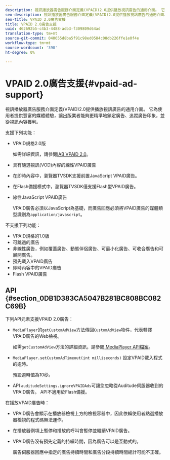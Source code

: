 ```yaml
---
description: 視訊播放器廣告服務介面定義(VPAID)2.0提供播放視訊廣告的通用介面。 它為使用者提供豐富的媒體體驗，讓出版業者能夠更精準地鎖定廣告、追蹤廣告印象，並從視訊內容獲利。
seo-description: 視訊播放器廣告服務介面定義(VPAID)2.0提供播放視訊廣告的通用介面。 它為使用者提供豐富的媒體體驗，讓出版業者能夠更精準地鎖定廣告、追蹤廣告印象，並從視訊內容獲利。
seo-title: VPAID 2.0廣告支援
title: VPAID 2.0廣告支援
uuid: 462692b5-c4b3-4488-adb3-f309809d64ad
translation-type: tm+mt
source-git-commit: 040655d8ba5f91c98ed0584c08db226ffe1e0f4e
workflow-type: tm+mt
source-wordcount: '390'
ht-degree: 0%

---
```



# VPAID 2.0廣告支援{#vpaid-ad-support}

視訊播放器廣告服務介面定義(VPAID)2.0提供播放視訊廣告的通用介面。 它為使用者提供豐富的媒體體驗，讓出版業者能夠更精準地鎖定廣告、追蹤廣告印象，並從視訊內容獲利。

支援下列功能：

* VPAID規格2.0版

   如需詳細資訊，請參閱[IAB VPAID 2.0](https://www.iab.com/guidelines/digital-video-player-ad-interface-definition-vpaid-2-0/)。
* 具有隨選視訊(VOD)內容的線性VPAID廣告
* 在即時內容中，瀏覽器TVSDK支援前置JavaScript VPAID廣告。
* 在Flash備援模式中，瀏覽器TVSDK僅支援Flash型VPAID廣告。
* 線性JavaScript VPAID廣告

   VPAID廣告必須以JavaScript為基礎，而廣告回應必須將VPAID廣告的媒體類型識別為`application/javascript`。

不支援下列功能：

* VPAID規格的1.0版
* 可跳過的廣告
* 非線性廣告，例如覆蓋廣告、動態伴侶廣告、可最小化廣告、可收合廣告和可展開廣告。
* 預先載入VPAID廣告
* 即時內容中的VPAID廣告
* Flash VPAID廣告

## API {#section_0DB1D383CA5047B281BC808BC082C69B}

下列API元素支援VPAID 2.0廣告：

* `MediaPlayer`的`getCustomAdView`方法傳回`CustomAdView`物件，代表轉譯VPAID廣告的Web檢視。

   如需`getCustomAdView`方法的詳細資訊，請參閱[ MediaPlayer API檔案](https://help.adobe.com/en_US/primetime/api/psdk/browser_tvsdk/AdobePSDK.MediaPlayer.html)。

* `MediaPlayer.setCustomAdTimeout(int milliseconds)` 設定VPAID載入程式的逾時。

   預設逾時值為10秒。

* API `auditudeSettings.ignoreVPAIDAds`可讓您忽略從Auditude伺服器收到的VPAID廣告。 API不適用於Flash備援。

在播放VPAID廣告時：

* VPAID廣告會顯示在播放器檢視上方的檢視容器中，因此依賴使用者點選播放器檢視的程式碼無法運作。
* 在播放器例項上暫停和播放的呼叫會暫停並繼續VPAID廣告。
* VPAID廣告沒有預先定義的持續時間，因為廣告可以是互動式的。

   廣告伺服器回應中指定的廣告持續時間和廣告分段持續時間總計可能不正確。